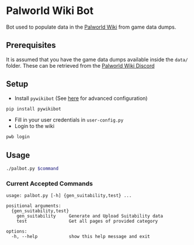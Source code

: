 # Palworld Wiki Bot

Bot used to populate data in the [Palworld Wiki](https://palworld.wiki.gg) from game data dumps.

## Prerequisites

It is assumed that you have the game data dumps available inside the `data/` folder. These can be retrieved from the [Palworld Wiki Discord](https://discord.gg/kQswWFm5g6)

## Setup

- Install `pywikibot` (See [here](https://www.mediawiki.org/wiki/Manual:Pywikibot/Installation) for advanced configuration)

```bash
pip install pywikibot
```

- Fill in your user credentials in `user-config.py`
- Login to the wiki

```bash
pwb login
```

## Usage

```bash
./palbot.py $command
```

### Current Accepted Commands

```
usage: palbot.py [-h] {gen_suitability,test} ...

positional arguments:
  {gen_suitability,test}
    gen_suitability     Generate and Upload Suitability data
    test                Get all pages of provided category

options:
  -h, --help            show this help message and exit
```